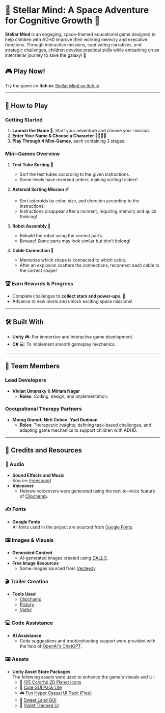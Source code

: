 # 🚀 Stellar Mind: A Space Adventure for Cognitive Growth 🌌

**Stellar Mind** is an engaging, space-themed educational game designed to help children with ADHD improve their working memory and executive functions. Through interactive missions, captivating narratives, and strategic challenges, children develop practical skills while embarking on an interstellar journey to save the galaxy! 🌟

## 🎮 Play Now!
Try the game on **Itch.io**: [Stellar Mind on Itch.io](https://twobitcode.itch.io/steller-mind)

---

## 🔧 How to Play

### **Getting Started**
1. **Launch the Game 🚀**: Start your adventure and choose your mission.
2. **Enter Your Name & Choose a Character 👩‍🚀👨‍🚀**
3. **Play Through 4 Mini-Games**, each containing 3 stages.

### **Mini-Games Overview**
1. **Test Tube Sorting 🧪**  
   - Sort the test tubes according to the given instructions.  
   - Some levels have reversed orders, making sorting trickier!

2. **Asteroid Sorting Mission ☄️**  
   - Sort asteroids by color, size, and direction according to the instructions.  
   - Instructions disappear after a moment, requiring memory and quick thinking!

3. **Robot Assembly 🤖**  
   - Rebuild the robot using the correct parts.  
   - Beware! Some parts may look similar but don’t belong!

4. **Cable Connection 🔌**  
   - Memorize which shape is connected to which cable.  
   - After an explosion scatters the connections, reconnect each cable to the correct shape!

### 🏆 **Earn Rewards & Progress**
- Complete challenges to **collect stars and power-ups**. 🌟
- Advance to new levels and unlock exciting space missions!

---

## 🛠️ Built With
- **Unity** 🎮: For immersive and interactive game development.  
- **C#** 💻: To implement smooth gameplay mechanics.

---

## 👥 Team Members

### **Lead Developers**  
- **Vivian Umansky** & **Miriam Nagar**  
  - **Roles**: Coding, design, and implementation.

### **Occupational Therapy Partners**  
- **Morag Granot**, **Nirit Cohen**, **Yael Godman**  
  - **Roles**: Therapeutic insights, defining task-based challenges, and adapting game mechanics to support children with ADHD.

---

## 🎨 Credits and Resources

### 🎵 **Audio**
- **Sound Effects and Music**  
  Source: [Freesound](https://freesound.org/)  
- **Voiceover**  
  - Hebrew voiceovers were generated using the text-to-voice feature of [Clipchamp](https://www.clipchamp.com/).

### ✍️ **Fonts**
- **Google Fonts**  
  All fonts used in the project are sourced from [Google Fonts](https://fonts.google.com/).

### 🖼️ **Images & Visuals**
- **Generated Content**  
  - AI-generated images created using [DALL·E](https://openai.com/dall-e).  
- **Free Image Resources**  
  - Some images sourced from [Vecteezy](https://www.vecteezy.com/).

### 🎬 **Trailer Creation**
- **Tools Used**  
  - [Clipchamp](https://www.clipchamp.com/)  
  - [Pictory](https://pictory.ai/)  
  - [Vidful](https://vidful.ai/)

### 💻 **Code Assistance**
- **AI Assistance**  
  - Code suggestions and troubleshooting support were provided with the help of [OpenAI's ChatGPT](https://openai.com/chatgpt).

### 🖼️ **Assets**
- **Unity Asset Store Packages**  
  The following assets were used to enhance the game's visuals and UI:  
  - 🌌 [105 Colorful 2D Planet Icons](https://assetstore.unity.com/packages/2d/gui/icons/105-colorful-2d-planet-icons-71084)  
  - 🐻 [Cute GUI Pack Lite](https://assetstore.unity.com/packages/2d/gui/icons/cute-gui-pack-lite-202389)  
  - 🎮 [Fun Hyper Casual UI Pack (Free)](https://assetstore.unity.com/packages/2d/gui/icons/fun-hyper-casual-ui-pack-free-302632)  
  - 🍭 [Sweet Land GUI](https://assetstore.unity.com/packages/2d/gui/sweet-land-gui-208285)  
  - 💜 [Violet Themed UI](https://assetstore.unity.com/packages/2d/gui/violet-themed-ui-235559)

